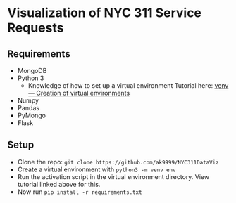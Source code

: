 # Visualization of NYC 311 Service Requests

## Requirements
* MongoDB
* Python 3
	* Knowledge of how to set up a virtual environment
	Tutorial here: [venv — Creation of virtual environments](https://docs.python.org/3/library/venv.html)
* Numpy
* Pandas
* PyMongo
* Flask

## Setup

* Clone the repo: `git clone https://github.com/ak9999/NYC311DataViz`
* Create a virtual environment with `python3 -m venv env`
* Run the activation script in the virtual environment directory. View tutorial linked above for this.
* Now run `pip install -r requirements.txt`

